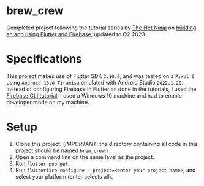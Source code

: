 # brew_crew

Completed project following the tutorial series by [The Net Ninja](https://github.com/iamshaunjp) on [building an app using Flutter and Firebase](https://www.youtube.com/playlist?list=PL4cUxeGkcC9j--TKIdkb3ISfRbJeJYQwC), updated to Q2 2023.

# Specifications

This project makes use of Flutter SDK `3.10.6`, and was tested on a `Pixel 6` using `Android 13.0 Tiramisu` emulated with Android Studio `2022.1.20`. Instead of configuring Firebase in Flutter as done in the tutorials, I used the [Firebase CLI tutorial](https://firebase.google.com/docs/flutter/setup?platform=android). I used a Windows 10 machine and had to enable developer mode on my machine.

# Setup

1. Clone this project. (*IMPORTANT*: the directory containing all code in this project should be named `brew_crew`.)
2. Open a command line on the same level as the project.
3. Run `flutter pub get`.
4. Run `flutterfire configure --project=<enter your project name>`, and select your platform (enter selects all).
